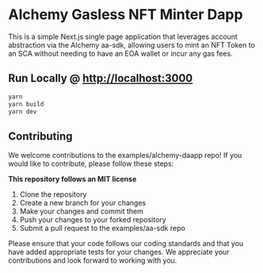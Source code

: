 # Alchemy Gasless NFT Minter Dapp

This is a simple Next.js single page application that leverages account abstraction via the Alchemy aa-sdk, allowing users to mint an NFT Token to an SCA without needing to have an EOA wallet or incur any gas fees.

## Run Locally @ [http://localhost:3000](http://localhost:3000)

```bash
yarn
yarn build
yarn dev
```

## Contributing

We welcome contributions to the examples/alchemy-daapp repo! If you would like to contribute, please follow these steps:

**This repository follows an MIT license**

1. Clone the repository
2. Create a new branch for your changes
3. Make your changes and commit them
4. Push your changes to your forked repository
5. Submit a pull request to the examples/aa-sdk repo

Please ensure that your code follows our coding standards and that you have added appropriate tests for your changes. We appreciate your contributions and look forward to working with you.
